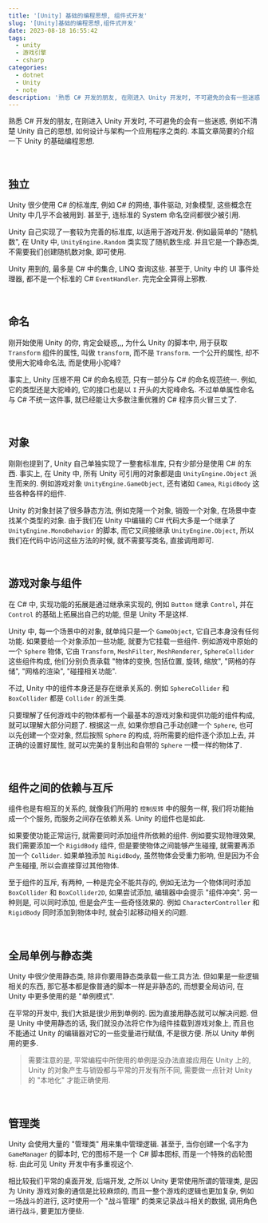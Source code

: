 ```yaml
---
title: '[Unity] 基础的编程思想, 组件式开发'
slug: '[Unity]基础的编程思想,组件式开发'
date: 2023-08-18 16:55:42
tags:
  - unity
  - 游戏引擎
  - csharp
categories:
  - dotnet
  - Unity
  - note
description: '熟悉 C# 开发的朋友, 在刚进入 Unity 开发时, 不可避免的会有一些迷惑, 例如不清楚 Unity 自己的思想, 如何设计与架构一个应用程序之类的. 本篇文章简要的介绍一下 Unity 的基础编程思想.'
---
```


熟悉 C# 开发的朋友, 在刚进入 Unity 开发时, 不可避免的会有一些迷惑, 例如不清楚 Unity 自己的思想, 如何设计与架构一个应用程序之类的. 本篇文章简要的介绍一下 Unity 的基础编程思想.


<br/>


## 独立

Unity 很少使用 C# 的标准库, 例如 C# 的网络, 事件驱动, 对象模型, 这些概念在 Unity 中几乎不会被用到. 甚至于, 连标准的 System 命名空间都很少被引用.


Unity 自己实现了一套较为完善的标准库, 以适用于游戏开发. 例如最简单的 "随机数", 在 Unity 中, `UnityEngine.Random` 类实现了随机数生成. 并且它是一个静态类, 不需要我们创建随机数对象, 即可使用.


Unity 用到的, 最多是 C# 中的集合, LINQ 查询这些. 甚至于, Unity 中的 UI 事件处理器, 都不是一个标准的 C# `EventHandler`. 完完全全算得上邪教.


<br/>


## 命名


刚开始使用 Unity 的你, 肯定会疑惑,,, 为什么 Unity 的脚本中, 用于获取 `Transform` 组件的属性, 叫做 `transform`, 而不是 `Transform`. 一个公开的属性, 却不使用大驼峰命名法, 而是使用小驼峰?


事实上, Unity 压根不用 C# 的命名规范, 只有一部分与 C# 的命名规范统一. 例如, 它的类型还是大驼峰的, 它的接口也是以 `I` 开头的大驼峰命名. 不过单单属性命名与 C# 不统一这件事, 就已经能让大多数注重优雅的 C# 程序员火冒三丈了.


<br/>


## 对象


刚刚也提到了, Unity 自己单独实现了一整套标准库, 只有少部分是使用 C# 的东西. 事实上, 在 Unity 中, 所有 Unity 可引用的对象都是由 `UnityEngine.Object` 派生而来的. 例如游戏对象 `UnityEngine.GameObject`, 还有诸如 `Camea`, `RigidBody` 这些各种各样的组件.


Unity 的对象封装了很多静态方法, 例如克隆一个对象, 销毁一个对象, 在场景中查找某个类型的对象. 由于我们在 Unity 中编辑的 C# 代码大多是一个继承了 `UnityEngine.MonoBehavior` 的脚本, 而它又间接继承 `UnityEngine.Object`, 所以我们在代码中访问这些方法的时候, 就不需要写类名, 直接调用即可.


<br/>


## 游戏对象与组件


在 C# 中, 实现功能的拓展是通过继承来实现的, 例如 `Button` 继承 `Control`, 并在 `Control` 的基础上拓展出自己的功能, 但是 Unity 不是这样.


Unity 中, 每一个场景中的对象, 就单纯只是一个 `GameObject`, 它自己本身没有任何功能. 如果要给一个对象添加一些功能, 就要为它挂载一些组件. 例如游戏中原始的一个 `Sphere` 物体, 它由 `Transform`, `MeshFilter`, `MeshRenderer`, `SphereCollider` 这些组件构成, 他们分别负责承载 "物体的变换, 包括位置, 旋转, 缩放", "网格的存储", "网格的渲染", "碰撞相关功能".


不过, Unity 中的组件本身还是存在继承关系的. 例如 `SphereCollider` 和 `BoxCollider` 都是 `Collider` 的派生类.


只要理解了任何游戏中的物体都有一个最基本的游戏对象和提供功能的组件构成, 就可以理解大部分问题了. 根据这一点, 如果你想自己手动创建一个 `Sphere`, 也可以先创建一个空对象, 然后按照 `Sphere` 的构成, 将所需要的组件逐个添加上去, 并正确的设置好属性, 就可以完美的复制出和自带的 `Sphere` 一模一样的物体了.


<br/>


## 组件之间的依赖与互斥


组件也是有相互的关系的, 就像我们所用的 `控制反转` 中的服务一样, 我们将功能抽成一个个服务, 而服务之间存在依赖关系. Unity 的组件也是如此.


如果要使功能正常运行, 就需要同时添加组件所依赖的组件. 例如要实现物理效果, 我们需要添加一个 `RigidBody` 组件, 但是要使物体之间能够产生碰撞, 就需要再添加一个 `Collider`. 如果单独添加 `RigidBody`, 虽然物体会受重力影响, 但是因为不会产生碰撞, 所以会直接穿过其他物体.


至于组件的互斥, 有两种, 一种是完全不能共存的, 例如无法为一个物体同时添加 `BoxCollider` 和 `BoxCollider2D`, 如果尝试添加, 编辑器中会提示 "组件冲突". 另一种则是, 可以同时添加, 但是会产生一些奇怪效果的. 例如 `CharacterController` 和 `RigidBody` 同时添加到物体中时, 就会引起移动相关的问题.


<br/>


## 全局单例与静态类


Unity 中很少使用静态类, 除非你要用静态类承载一些工具方法. 但如果是一些逻辑相关的东西, 那它基本都是像普通的脚本一样是非静态的, 而想要全局访问, 在 Unity 中更多使用的是 "单例模式".


在平常的开发中, 我们大抵是很少用到单例的. 因为直接用静态就可以解决问题. 但是 Unity 中使用静态的话, 我们就没办法将它作为组件挂载到游戏对象上, 而且也不能通过 Unity 的编辑器对它的一些变量进行赋值, 不是很方便. 所以 Unity 单例用的更多.


> 需要注意的是, 平常编程中所使用的单例是没办法直接应用在 Unity 上的, Unity 的对象产生与销毁都与平常的开发有所不同, 需要做一点针对 Unity 的 "本地化" 才能正确使用.


<br/>


## 管理类


Unity 会使用大量的 "管理类" 用来集中管理逻辑. 甚至于, 当你创建一个名字为 `GameManager` 的脚本时, 它的图标不是一个 C# 脚本图标, 而是一个特殊的齿轮图标. 由此可见 Unity 开发中有多重视这个.


相比较我们平常的桌面开发, 后端开发, 之所以 Unity 更常使用所谓的管理类, 是因为 Unity 游戏对象的通信是比较麻烦的, 而且一整个游戏的逻辑也更加复杂, 例如一场战斗的进行, 这时使用一个 "战斗管理" 的类来记录战斗相关的数据, 调用角色进行战斗, 要更加方便些.
